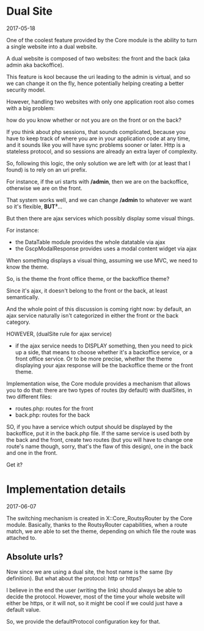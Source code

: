 Dual Site
================
2017-05-18




One of the coolest feature provided by the Core module is the ability to turn a single website into a dual website.

A dual website is composed of two websites: the front and the back (aka admin aka backoffice).


This feature is kool because the uri leading to the admin is virtual, and so we can change it on the fly,
hence potentially helping creating a better security model.



However, handling two websites with only one application root also comes with a big problem:

how do you know whether or not you are on the front or on the back?

If you think about php sessions, that sounds complicated, because you have to keep track of where you are in 
your application code at any time, and it sounds like you will have sync problems sooner or later.
Http is a stateless protocol, and so sessions are already an extra layer of complexity.

So, following this logic, the only solution we are left with (or at least that I found) is to rely on an uri prefix.

For instance, if the uri starts with **/admin**, then we are on the backoffice, otherwise we are on the front.

That system works well, and we can change **/admin** to whatever we want so it's flexible, **BUT³**...
 
But then there are ajax services which possibly display some visual things.

For instance:

- the DataTable module provides the whole datatable via ajax
- the GscpModalResponse provides uses a modal content widget via ajax


When something displays a visual thing, assuming we use MVC, we need to know the theme.

So, is the theme the front office theme, or the backoffice theme?

Since it's ajax, it doesn't belong to the front or the back, at least semantically.


And the whole point of this discussion is coming right now: by default, an ajax service naturally isn't categorized
in either the front or the back category.

HOWEVER, (dualSite rule for ajax service)
 
- if the ajax service needs to DISPLAY something, then you need to pick up a side, that means to choose whether it's a backoffice service, or a front office service.
            Or to be more precise, whether the theme displaying your ajax response will be the backoffice theme or the front theme.
            
            
Implementation wise, the Core module provides a mechanism that allows you to do that:
there are two types of routes (by default) with dualSites, in two different files:
            
- routes.php: routes for the front
- back.php: routes for the back


SO, if you have a service which output should be displayed by the backoffice, put it in the back.php file.
If the same service is used both by the back and the front, create two routes (but you will have to change one route's name though,
sorry, that's the flaw of this design), one in the back and one in the front.


Get it?





Implementation details
=========================
2017-06-07

The switching mechanism is created in X::Core_RoutsyRouter by the Core module.
Basically, thanks to the RoutsyRouter capabilities, when a route match, we are able to set the theme,
depending on which file the route was attached to.


Absolute urls?
------------------
Now since we are using a dual site, the host name is the same (by definition).
But what about the protocol: http or https?

I believe in the end the user (writing the link) should always be able
to decide the protocol.
However, most of the time your whole website will either be https, or it will not,
so it might be cool if we could just have a default value.

So, we provide the defaultProtocol configuration key for that.









